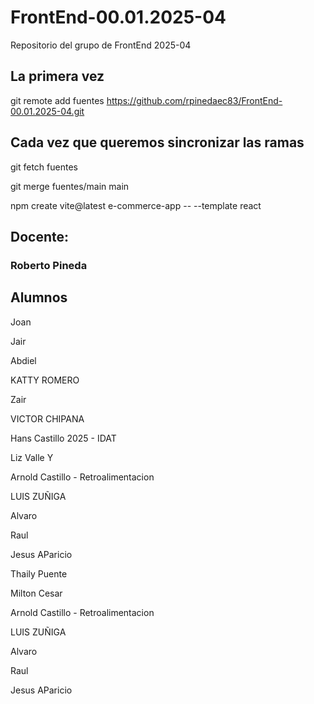 # FrontEnd-00.01.2025-04
Repositorio del grupo de FrontEnd 2025-04

## La primera vez

git remote add fuentes https://github.com/rpinedaec83/FrontEnd-00.01.2025-04.git

## Cada vez que queremos sincronizar las ramas

git fetch fuentes

git merge fuentes/main main

npm create vite@latest e-commerce-app -- --template react

## Docente:
### Roberto Pineda



## Alumnos

Joan

Jair

Abdiel 

KATTY ROMERO

Zair 


VICTOR CHIPANA

Hans Castillo
2025 - IDAT

Liz Valle Y

Arnold Castillo - Retroalimentacion


LUIS ZUÑIGA


Alvaro

Raul

Jesus AParicio



Thaily Puente


Milton Cesar

Arnold Castillo - Retroalimentacion


LUIS ZUÑIGA


Alvaro

Raul

Jesus AParicio
